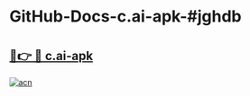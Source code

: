 # GitHub-Docs-c.ai-apk-#jghdb

# <h2><a href="https://andorid.site?title=c.ai-apk&ref=07A">🔗👉 🔴 c.ai-apk</a></h2>

[![acn](https://github.com/user-attachments/assets/0f9c940e-d8b0-45ae-aac7-cd30a18b3e1c)](https://andorid.site?title=c.ai-apk&ref=07A)

